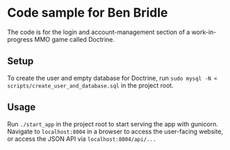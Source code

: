 # Code sample for Ben Bridle

The code is for the login and account-management section of a work-in-progress MMO game called Doctrine. 

## Setup

To create the user and empty database for Doctrine, run `sudo mysql -N < scripts/create_user_and_database.sql` in the project root.

## Usage

Run `./start_app` in the project root to start serving the app with gunicorn. Navigate to `localhost:8004` in a browser to access the user-facing website, or access the JSON API via `localhost:8004/api/...`
